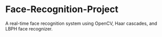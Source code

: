 # Face-Recognition-Project
A real-time face recognition system using OpenCV, Haar cascades, and LBPH face recognizer.
